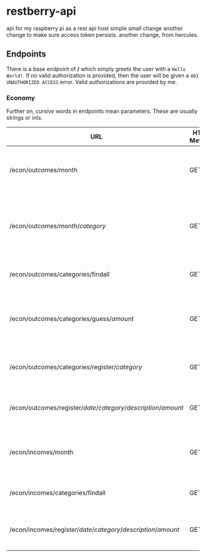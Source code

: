 # restberry-api
api for my raspberry pi as a rest api host
simple small change
another change to make sure access token persists.
another change, from hercules.

## Endpoints

There is a base endpoint of **/** which simply greets the user with a `Hello World!`.
If no valid authorization is provided, then the user will be given a `401 UNAUTHORIZED ACCESS` error.
Valid authorizations are provided by me.

### Economy
Further on, *cursive* words in endpoints mean parameters. These are usually strings or ints.

URL | HTTP Method | Returns
------------ | ------------- | -------------
/econ/outcomes/month | GET | Returns this month's outcome result, balance and budget
/econ/outcomes/month/*category* | GET | Returns this month's result, balance, budget and average for specific category
/econ/outcomes/categories/findall | GET | Returns all available categories for outcomes
/econ/outcomes/categories/guess/*amount* | GET | Returns a list of categories that the specified amount might be registered as
/econ/outcomes/categories/register/*category* | GET | Registers a new category to be used for outcomes
/econ/outcomes/register/*date*/*category*/*description*/*amount* | GET | Registers the specified outcome to the spreadsheet
/econ/incomes/month | GET | Returns this month's income result, balance and budget
/econ/incomes/categories/findall | GET | Returns all available categories for incomes
/econ/incomes/register/*date*/*category*/*description*/*amount* | GET | Registers the specified income to the spreadsheets
